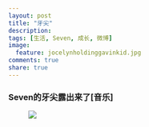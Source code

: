 ```yaml
---
layout: post
title: "牙尖"
description: 
tags: [生活, Seven, 成长, 微博]
image:
  feature: jocelynholdinggavinkid.jpg
comments: true
share: true
---
```


### Seven的牙尖露出来了[音乐] ###


<figure>
  <a href="http://i.imgur.com/dqooGgJ.jpg">
  <img src="http://i.imgur.com/dqooGgJ.jpg">
  </a>
</figure>
